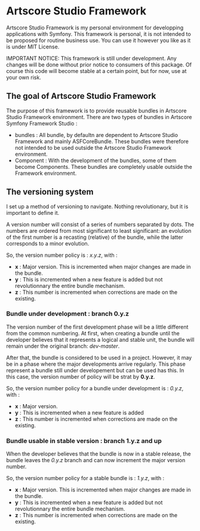 # Artscore Studio Framework

Artscore Studio Framework is my personal environment for developping applications with Symfony. This framework is personal, it is not intended to be proposed for routine business use. You can use it however you like as it is under MIT License.

IMPORTANT NOTICE: This framework is still under development. Any changes will be done without prior notice to consumers of this package. Of course this code will become stable at a certain point, but for now, use at your own risk.

## The goal of Artscore Studio Framework

The purpose of this framework is to provide reusable bundles in Artscore Studio Framework environment. There are two types of bundles in Artscore Symfony Framework Studio :

* bundles : All bundle, by defaultn are dependent to Artscore Studio Framework and mainly ASFCoreBundle. These bundles were therefore not intended to be used outside the Artscore Studio Framework environment.
* Component :  With the development of the bundles, some of them become Components. These bundles are completely usable outside the Framework environment.

## The versioning system

I set up a method of versioning to navigate. Nothing revolutionary, but it is important to define it.

A version number will consist of a series of numbers separated by dots. The numbers are ordered from most significant to least significant: an evolution of the first number is a recasting (relative) of the bundle, while the latter corresponds to a minor evolution.

So, the version number policy is : *x.y.z*, with :

* **x** : Major version. This is incremented when major changes are made in the bundle.
* **y** : This is incremented when a new feature is added but not revolutionnary the entire bundle mechanism.
* **z** : This number is incremented when corrections are made on the existing.

### Bundle under development : branch 0.y.z

The version number of the first development phase will be a little different from the common numbering. At first, when creating a bundle until the developer believes that it represents a logical and stable unit, the bundle will remain under the original branch: *dev-master*.

After that, the bundle is considered to be used in a project. However, it may be in a phase where the major developments arrive regularly. This phase represent a bundle still under developement but can be used has this. In this case, the version number of policy will be strat by **0.y.z**.

So, the version number policy for a bundle under development is : *0.y.z*, with :

* **x** : Major version.
* **y** : This is incremented when a new feature is added
* **z** : This number is incremented when corrections are made on the existing.

### Bundle usable in stable version : branch 1.y.z and up

When the developer believes that the bundle is now in a stable release, the bundle leaves the *0.y.z* branch and can now increment the major version number.

So, the version number policy for a stable bundle is : *1.y.z*, with :

* **x** : Major version. This is incremented when major changes are made in the bundle.
* **y** : This is incremented when a new feature is added but not revolutionnary the entire bundle mechanism.
* **z** : This number is incremented when corrections are made on the existing.